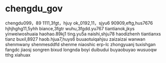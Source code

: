 # chengdu_gov
chengdu099，89
1111,3fgt，hjuy
ok_0192,11，sjyu6
90909,eftg,hus7676
hjhjhghg11,5yhh
biance,3fgtr
wuhu,3fgdd.yu767
tiantianok,jkys
yinweiwoshuaia
haohao.89kj1
ting.yu5a
naishi,shju78
haodizhenh
tiantianxs
tianz
buxil,8927
haob.hjua7,huys6
buuaotuiqahjsu
zaizaizai
wanwan
shenmwany
shenmesddfd
shenme
niaoshic
erp-lc
zhongyuanj
tuxishgan
fangdc
jiaosj
songren
bixud
longnda
boyi
duibudui
buyaobuyao
wusuoqw
tthg
xiahuax
